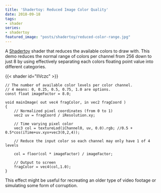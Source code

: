 ```yaml
---
title: 'Shadertoy: Reduced Image Color Quality'
date: 2018-09-18
tags:
- shader
series:
- shadertoy
featured_image: "posts/shadertoy/reduced-color-range.jpg"
---
```


A [Shadertoy](shadertoy.com) shader that reduces the available colors to draw with. This demo reduces the normal range of colors per channel from 256 down to just 8 by using effectively separating each colors floating point value into different categories.

{{< shader id="llVczc" >}}

```
// The number of available color levels per color channel.
// 4 means: 0, 0.25, 0.5, 0.75, 1.0 are options.
const float imageFactor = 8.0;

void mainImage( out vec4 fragColor, in vec2 fragCoord )
{
    // Normalized pixel coordinates (from 0 to 1)
    vec2 uv = fragCoord / iResolution.xy;

    // Time varying pixel color
    vec3 col = textureLod(iChannel0, uv, 0.0).rgb; //0.5 + 0.5*cos(iTime+uv.xyx+vec3(0,2,4));

    // Reduce the input color so each channel may only have 1 of 4 levels
    
    col = floor(col * imageFactor) / imageFactor;
    
    // Output to screen
    fragColor = vec4(col,1.0);
}
```

This effect might be useful for recreating an older type of video footage or simulating some form of corruption.